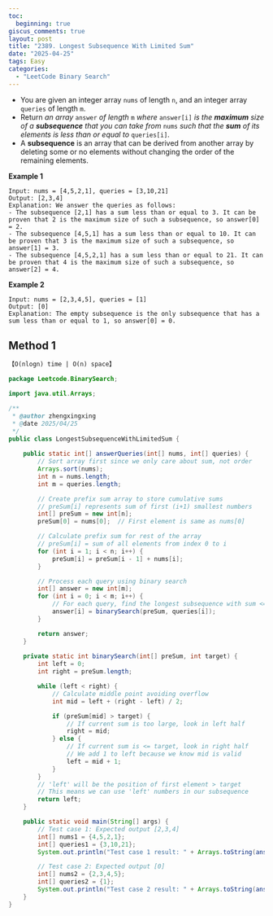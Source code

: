 ```yaml
---
toc:
  beginning: true
giscus_comments: true
layout: post
title: "2389. Longest Subsequence With Limited Sum"
date: "2025-04-25"
tags: Easy
categories:
  - "LeetCode Binary Search"
---
```



- You are given an integer array `nums` of length `n`, and an integer array `queries` of length `m`.
- Return *an array* `answer` *of length* `m` *where* `answer[i]` *is the **maximum** size of a **subsequence** that you can take from* `nums` *such that the **sum** of its elements is less than or equal to* `queries[i]`.
- A **subsequence** is an array that can be derived from another array by deleting some or no elements without changing the order of the remaining elements.

**Example 1**

```
Input: nums = [4,5,2,1], queries = [3,10,21]
Output: [2,3,4]
Explanation: We answer the queries as follows:
- The subsequence [2,1] has a sum less than or equal to 3. It can be proven that 2 is the maximum size of such a subsequence, so answer[0] = 2.
- The subsequence [4,5,1] has a sum less than or equal to 10. It can be proven that 3 is the maximum size of such a subsequence, so answer[1] = 3.
- The subsequence [4,5,2,1] has a sum less than or equal to 21. It can be proven that 4 is the maximum size of such a subsequence, so answer[2] = 4.
```

**Example 2**

```
Input: nums = [2,3,4,5], queries = [1]
Output: [0]
Explanation: The empty subsequence is the only subsequence that has a sum less than or equal to 1, so answer[0] = 0.
```

## Method 1

```tex
【O(nlogn) time | O(n) space】
```

```java
package Leetcode.BinarySearch;

import java.util.Arrays;

/**
 * @author zhengxingxing
 * @date 2025/04/25
 */
public class LongestSubsequenceWithLimitedSum {
    
    public static int[] answerQueries(int[] nums, int[] queries) {
        // Sort array first since we only care about sum, not order
        Arrays.sort(nums);
        int n = nums.length;
        int m = queries.length;

        // Create prefix sum array to store cumulative sums
        // preSum[i] represents sum of first (i+1) smallest numbers
        int[] preSum = new int[n];
        preSum[0] = nums[0];  // First element is same as nums[0]

        // Calculate prefix sum for rest of the array
        // preSum[i] = sum of all elements from index 0 to i
        for (int i = 1; i < n; i++) {
            preSum[i] = preSum[i - 1] + nums[i];
        }

        // Process each query using binary search
        int[] answer = new int[m];
        for (int i = 0; i < m; i++) {
            // For each query, find the longest subsequence with sum <= query value
            answer[i] = binarySearch(preSum, queries[i]);
        }

        return answer;
    }
    
    private static int binarySearch(int[] preSum, int target) {
        int left = 0;
        int right = preSum.length;

        while (left < right) {
            // Calculate middle point avoiding overflow
            int mid = left + (right - left) / 2;

            if (preSum[mid] > target) {
                // If current sum is too large, look in left half
                right = mid;
            } else {
                // If current sum is <= target, look in right half
                // We add 1 to left because we know mid is valid
                left = mid + 1;
            }
        }
        // 'left' will be the position of first element > target
        // This means we can use 'left' numbers in our subsequence
        return left;
    }

    public static void main(String[] args) {
        // Test case 1: Expected output [2,3,4]
        int[] nums1 = {4,5,2,1};
        int[] queries1 = {3,10,21};
        System.out.println("Test case 1 result: " + Arrays.toString(answerQueries(nums1, queries1)));

        // Test case 2: Expected output [0]
        int[] nums2 = {2,3,4,5};
        int[] queries2 = {1};
        System.out.println("Test case 2 result: " + Arrays.toString(answerQueries(nums2, queries2)));
    }
}

```






